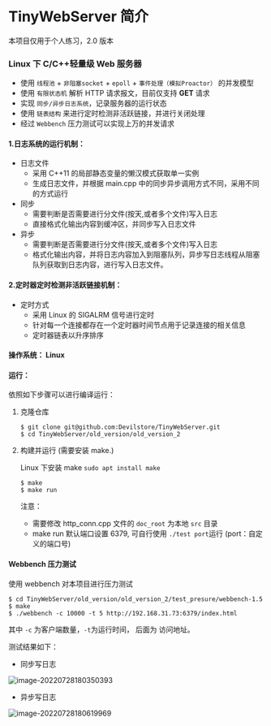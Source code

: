 # TinyWebServer 简介

本项目仅用于个人练习，2.0 版本

### Linux 下 C/C++轻量级 Web 服务器

- 使用 `线程池` + `非阻塞socket` + `epoll` + `事件处理（模拟Proactor）` 的并发模型
- 使用 `有限状态机` 解析 HTTP 请求报文，目前仅支持 **GET** 请求
- 实现 `同步/异步日志系统`，记录服务器的运行状态
- 使用 `链表结构` 来进行定时检测非活跃链接，并进行关闭处理
- 经过 `Webbench` 压力测试可以实现上万的并发请求

#### 1.日志系统的运行机制：

- 日志文件
  - 采用 C++11 的局部静态变量的懒汉模式获取单一实例
  - 生成日志文件，并根据 main.cpp 中的同步异步调用方式不同，采用不同的方式运行
- 同步
  - 需要判断是否需要进行分文件(按天,或者多个文件)写入日志
  - 直接格式化输出内容到缓冲区，并同步写入日志文件
- 异步
  - 需要判断是否需要进行分文件(按天,或者多个文件)写入日志
  - 格式化输出内容，并将日志内容加入到阻塞队列，异步写日志线程从阻塞队列获取到日志内容，进行写入日志文件。

#### 2.定时器定时检测非活跃链接机制：

- 定时方式
  - 采用 Linux 的 SIGALRM 信号进行定时
  - 针对每一个连接都存在一个定时器时间节点用于记录连接的相关信息
  - 定时器链表以升序排序

#### 操作系统： Linux

#### 运行：

依照如下步骤可以进行编译运行：

1. 克隆仓库

   ```
   $ git clone git@github.com:Devilstore/TinyWebServer.git
   $ cd TinyWebServer/old_version/old_version_2
   ```

2. 构建并运行 (需要安装 make.)

   Linux 下安装 make `sudo apt install make`

   ```
   $ make
   $ make run
   ```

   注意：

   - 需要修改 http_conn.cpp 文件的 `doc_root` 为本地 `src` 目录
   - make run 默认端口设置 6379, 可自行使用 `./test port`运行 (port：自定义的端口号)

#### Webbench 压力测试

使用 webbench 对本项目进行压力测试

```
$ cd TinyWebServer/old_version/old_version_2/test_presure/webbench-1.5
$ make
$ ./webbench -c 10000 -t 5 http://192.168.31.73:6379/index.html
```

其中 `-c` 为客户端数量，`-t`为运行时间， 后面为 访问地址。

测试结果如下：

- 同步写日志

![image-20220728180350393](https://devil-picture-bed.oss-cn-shenzhen.aliyuncs.com/image/202207281803168.png)

- 异步写日志

![image-20220728180619969](https://devil-picture-bed.oss-cn-shenzhen.aliyuncs.com/image/202207281806003.png)
